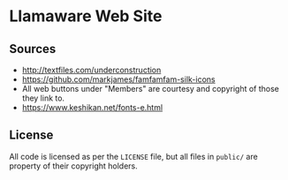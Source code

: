 # Llamaware Web Site

## Sources

- http://textfiles.com/underconstruction
- https://github.com/markjames/famfamfam-silk-icons
- All web buttons under "Members" are courtesy and copyright of those they link to.
- https://www.keshikan.net/fonts-e.html

## License

All code is licensed as per the `LICENSE` file, but all files in `public/` are property of their copyright holders.
